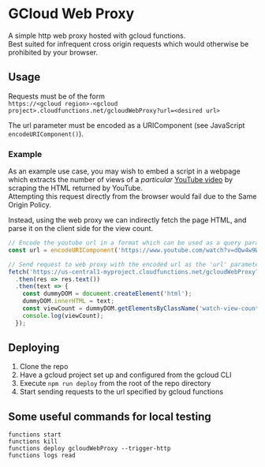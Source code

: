 # GCloud Web Proxy
A simple http web proxy hosted with gcloud functions.  
Best suited for infrequent cross origin requests which would otherwise be prohibited by your browser.


## Usage
Requests must be of the form  
`https://<gcloud region>-<gcloud project>.cloudfunctions.net/gcloudWebProxy?url=<desired url>`  

The url parameter must be encoded as a URIComponent (see JavaScript `encodeURIComponent()`).  

### Example
As an example use case, you may wish to embed a script in a webpage which extracts the number of views of a *particular* [YouTube video](https://www.youtube.com/watch?v=dQw4w9WgXcQ) by scraping the HTML returned by YouTube.  
Attempting this request directly from the browser would fail due to the Same Origin Policy.  

Instead, using the web proxy we can indirectly fetch the page HTML, and parse it on the client side for the view count.

```javascript
// Encode the youtube url in a format which can be used as a query parameter
const url = encodeURIComponent('https://www.youtube.com/watch?v=dQw4w9WgXcQ');

// Send request to web proxy with the encoded url as the 'url' parameter
fetch('https://us-central1-myproject.cloudfunctions.net/gcloudWebProxy?url=' + url)
  .then(res => res.text())
  .then(text => {
    const dummyDOM = document.createElement('html');
    dummyDOM.innerHTML = text;
    const viewCount = dummyDOM.getElementsByClassName('watch-view-count')[0].innerHTML;
    console.log(viewCount);
  });
```

## Deploying
1. Clone the repo
2. Have a gcloud project set up and configured from the gcloud CLI
3. Execute `npm run deploy` from the root of the repo directory
4. Start sending requests to the url specified by gcloud functions


## Some useful commands for local testing
`functions start`  
`functions kill`  
`functions deploy gcloudWebProxy --trigger-http`  
`functions logs read`  

